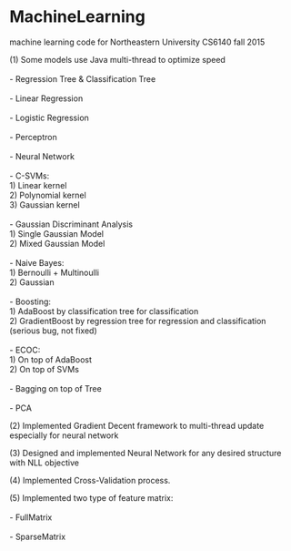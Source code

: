 # MachineLearning
machine learning code for Northeastern University CS6140 fall 2015

(1) Some models use Java multi-thread to optimize speed <br/>
    <br/>
    - Regression Tree & Classification Tree <br/>
    <br/>
    - Linear Regression<br/>
    <br/>
    - Logistic Regression<br/>
    <br/>
    - Perceptron<br/>
    <br/>
    - Neural Network<br/>
    <br/>
    - C-SVMs:<br/>
        1) Linear kernel<br/>
        2) Polynomial kernel<br/>
        3) Gaussian kernel<br/>
    <br/>
    - Gaussian Discriminant Analysis<br/>
        1) Single Gaussian Model<br/>
        2) Mixed Gaussian Model <br/>
    <br/>
    - Naive Bayes: <br/>
        1) Bernoulli + Multinoulli <br/>
        2) Gaussian<br/>
    <br/>
    - Boosting:<br/>
        1) AdaBoost by classification tree for classification <br/>
        2) GradientBoost by regression tree for regression and classification (serious bug, not fixed)<br/>
    <br/>
    - ECOC:<br/>
        1) On top of AdaBoost<br/>
        2) On top of SVMs <br/>
    <br/>
    - Bagging on top of Tree <br/>
    <br/>
    - PCA

(2) Implemented Gradient Decent framework to multi-thread update especially for neural network

(3) Designed and implemented Neural Network for any desired structure with NLL objective

(4) Implemented Cross-Validation process.

(5) Implemented two type of feature matrix:<br/>
    <br/>
    - FullMatrix<br/>
    <br/>
    - SparseMatrix<br/>